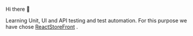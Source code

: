 Hi there 👋


Learning Unit, UI and API testing and test automation. For this purpose we have chose [ReactStoreFront](https://github.com/storefront-foundation/react-storefront) . 
